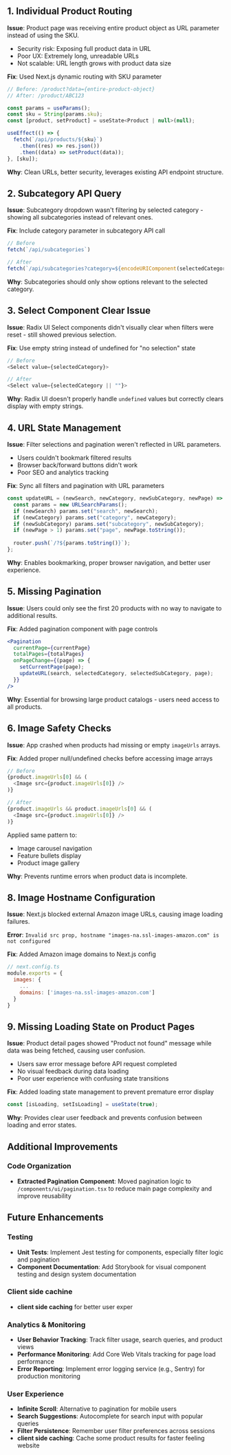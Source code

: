 ## 1. Individual Product Routing

**Issue**: Product page was receiving entire product object as URL parameter instead of using the SKU.
- Security risk: Exposing full product data in URL
- Poor UX: Extremely long, unreadable URLs
- Not scalable: URL length grows with product data size

**Fix**: Used Next.js dynamic routing with SKU parameter
```js
// Before: /product?data={entire-product-object}
// After: /product/ABC123

const params = useParams();
const sku = String(params.sku);
const [product, setProduct] = useState<Product | null>(null);

useEffect(() => {
  fetch(`/api/products/${sku}`)
    .then((res) => res.json())
    .then((data) => setProduct(data));
}, [sku]);
```

**Why**: Clean URLs, better security, leverages existing API endpoint structure.

## 2. Subcategory API Query

**Issue**: Subcategory dropdown wasn't filtering by selected category - showing all subcategories instead of relevant ones.

**Fix**: Include category parameter in subcategory API call
```js
// Before
fetch(`/api/subcategories`)

// After  
fetch(`/api/subcategories?category=${encodeURIComponent(selectedCategory)}`)
```

**Why**: Subcategories should only show options relevant to the selected category.
## 3. Select Component Clear Issue

**Issue**: Radix UI Select components didn't visually clear when filters were reset - still showed previous selection.

**Fix**: Use empty string instead of undefined for "no selection" state
```js
// Before
<Select value={selectedCategory}>

// After
<Select value={selectedCategory || ""}>
```

**Why**: Radix UI doesn't properly handle `undefined` values but correctly clears display with empty strings.


## 4. URL State Management

**Issue**: Filter selections and pagination weren't reflected in URL parameters.
- Users couldn't bookmark filtered results
- Browser back/forward buttons didn't work
- Poor SEO and analytics tracking

**Fix**: Sync all filters and pagination with URL parameters
```js
const updateURL = (newSearch, newCategory, newSubCategory, newPage) => {
  const params = new URLSearchParams();
  if (newSearch) params.set("search", newSearch);
  if (newCategory) params.set("category", newCategory);
  if (newSubCategory) params.set("subcategory", newSubCategory);
  if (newPage > 1) params.set("page", newPage.toString());
  
  router.push(`/?${params.toString()}`);
};
```

**Why**: Enables bookmarking, proper browser navigation, and better user experience.

## 5. Missing Pagination

**Issue**: Users could only see the first 20 products with no way to navigate to additional results.

**Fix**: Added pagination component with page controls
```jsx
<Pagination
  currentPage={currentPage}
  totalPages={totalPages}
  onPageChange={(page) => {
    setCurrentPage(page);
    updateURL(search, selectedCategory, selectedSubCategory, page);
  }}
/>
```

**Why**: Essential for browsing large product catalogs - users need access to all products.

## 6. Image Safety Checks

**Issue**: App crashed when products had missing or empty `imageUrls` arrays.

**Fix**: Added proper null/undefined checks before accessing image arrays
```js
// Before
{product.imageUrls[0] && (
  <Image src={product.imageUrls[0]} />
)}

// After
{product.imageUrls && product.imageUrls[0] && (
  <Image src={product.imageUrls[0]} />
)}
```

Applied same pattern to:
- Image carousel navigation
- Feature bullets display
- Product image gallery

**Why**: Prevents runtime errors when product data is incomplete.

## 8. Image Hostname Configuration

**Issue**: Next.js blocked external Amazon image URLs, causing image loading failures.

**Error**: `Invalid src prop, hostname "images-na.ssl-images-amazon.com" is not configured`

**Fix**: Added Amazon image domains to Next.js config
```js
// next.config.ts
module.exports = {
  images: {
    ...
    domains: ['images-na.ssl-images-amazon.com']
  }
}
```

## 9. Missing Loading State on Product Pages

**Issue**: Product detail pages showed "Product not found" message while data was being fetched, causing user confusion.
- Users saw error message before API request completed
- No visual feedback during data loading
- Poor user experience with confusing state transitions

**Fix**: Added loading state management to prevent premature error display
```js
const [isLoading, setIsLoading] = useState(true);
```

**Why**: Provides clear user feedback and prevents confusion between loading and error states.

## Additional Improvements

### Code Organization
- **Extracted Pagination Component**: Moved pagination logic to `/components/ui/pagination.tsx` to reduce main page complexity and improve reusability

## Future Enhancements

### Testing
- **Unit Tests**: Implement Jest testing for components, especially filter logic and pagination
- **Component Documentation**: Add Storybook for visual component testing and design system documentation

### Client side cachine
- **client side caching** for better user exper
### Analytics & Monitoring
- **User Behavior Tracking**: Track filter usage, search queries, and product views
- **Performance Monitoring**: Add Core Web Vitals tracking for page load performance
- **Error Reporting**: Implement error logging service (e.g., Sentry) for production monitoring

### User Experience
- **Infinite Scroll**: Alternative to pagination for mobile users
- **Search Suggestions**: Autocomplete for search input with popular queries
- **Filter Persistence**: Remember user filter preferences across sessions 
- **client side caching**: Cache some product results for faster feeling website
